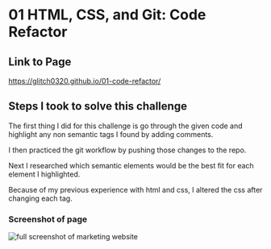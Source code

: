 # 01 HTML, CSS, and Git: Code Refactor

## Link to Page

https://glitch0320.github.io/01-code-refactor/

## Steps I took to solve this challenge

The first thing I did for this challenge is go through the given
code and highlight any non semantic tags I found by adding comments.

I then practiced the git workflow by pushing those changes to the repo.

Next I researched which semantic elements would be the best fit for
each element I highlighted.

Because of my previous experience with html and css, I altered the css
after changing each tag.

### Screenshot of page

<img src='./assets/images/01-screenshot.png' alt='full screenshot of marketing website'>